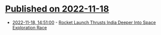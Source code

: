 # [Published on 2022-11-18](index.md)

* [2022-11-18, 14:51:00](https://science.slashdot.org/story/22/11/18/1451228/rocket-launch-thrusts-india-deeper-into-space-exploration-race?utm_source=rss1.0mainlinkanon&utm_medium=feed) - [Rocket Launch Thrusts India Deeper Into Space Exploration Race](https://science.slashdot.org/story/22/11/18/1451228/rocket-launch-thrusts-india-deeper-into-space-exploration-race?utm_source=rss1.0mainlinkanon&utm_medium=feed)
